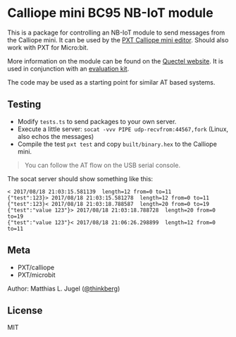 # Calliope mini BC95 NB-IoT module

This is a package for controlling an NB-IoT module to send messages from the Calliope mini.
It can be used by the [PXT Calliope mini editor](https://pxt.calliope.cc/). Should also work
with PXT for Micro:bit.

More information on the module can be found on the [Quectel website](http://www.quectel.com/product/bc95.htm).
It is used in conjunction with an [evaluation kit](http://www.quectel.com/product/gsmevb.htm).

The code may be used as a starting point for similar AT based systems.

## Testing

- Modify `tests.ts` to send packages to your own server.
- Execute a little server: `socat -vvv PIPE udp-recvfrom:44567,fork` (Linux, also echos the messages) 
- Compile the test `pxt test` and copy `built/binary.hex` to the Calliope mini. 

> You can follow the AT flow on the USB serial console.

The socat server should show something like this:

```
< 2017/08/18 21:03:15.581139  length=12 from=0 to=11
{"test":123}> 2017/08/18 21:03:15.581278  length=12 from=0 to=11
{"test":123}< 2017/08/18 21:03:18.788587  length=20 from=0 to=19
{"test":"value 123"}> 2017/08/18 21:03:18.788728  length=20 from=0 to=19
{"test":"value 123"}< 2017/08/18 21:06:26.298899  length=12 from=0 to=11
```



## Meta

- PXT/calliope
- PXT/microbit

Author: Matthias L. Jugel ([@thinkberg](https://twitter.com/thinkberg))

## License

MIT